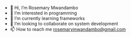 - 👋 Hi, I’m Rosemary Mwandambo
- 👀 I’m interested in programming
- 🌱 I’m currently learning frameworks
- 💞️ I’m looking to collaborate on system development
- 📫 How to reach me rosemarymwandambo@gmail.com

<!---
Rosemary-Mwandambo/Rosemary-Mwandambo is a ✨ special ✨ repository because its `README.md` (this file) appears on your GitHub profile.
You can click the Preview link to take a look at your changes.
--->
